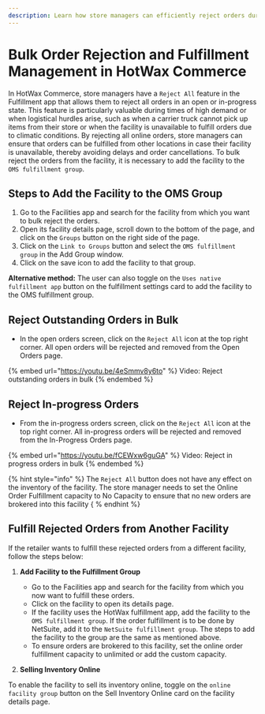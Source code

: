 ```yaml
---
description: Learn how store managers can efficiently reject orders during operational challenges. This guide covers adding facilities to the OMS fulfillment group, using the "Reject All" feature for both open and in-progress orders, and managing order fulfillment from alternate facilities to maintain operational efficiency.
---
```


# Bulk Order Rejection and Fulfillment Management in HotWax Commerce

In HotWax Commerce, store managers have a `Reject All` feature in the Fulfillment app that allows them to reject all orders in an open or in-progress state. This feature is particularly valuable during times of high demand or when logistical hurdles arise, such as when a carrier truck cannot pick up items from their store or when the facility is unavailable to fulfill orders due to climatic conditions. By rejecting all online orders, store managers can ensure that orders can be fulfilled from other locations in case their facility is unavailable, thereby avoiding delays and order cancellations. To bulk reject the orders from the facility, it is necessary to add the facility to the `OMS fulfillment group`.


## Steps to Add the Facility to the OMS Group
1. Go to the Facilities app and search for the facility from which you want to bulk reject the orders.
2. Open its facility details page, scroll down to the bottom of the page, and click on the `Groups` button on the right side of the page.
3. Click on the `Link to Groups` button and select the `OMS fulfillment group` in the Add Group window.
4. Click on the save icon to add the facility to that group.

**Alternative method:** The user can also toggle on the `Uses native fulfillment app` button on the fulfillment settings card to add the facility to the OMS fulfillment group.

## Reject Outstanding Orders in Bulk
- In the open orders screen, click on the `Reject All` icon at the top right corner. All open orders will be rejected and removed from the Open Orders page.

{% embed url="https://youtu.be/4eSmmv8y6to" %}
Video: Reject outstanding orders in bulk
{% endembed %}


## Reject In-progress Orders
- From the in-progress orders screen, click on the `Reject All` icon at the top right corner. All in-progress orders will be rejected and removed from the In-Progress Orders page.

{% embed url="https://youtu.be/fCEWxw6guGA" %}
Video: Reject in progress orders in bulk
{% endembed %}


{% hint style="info" %}
The `Reject All` button does not have any effect on the inventory of the facility. The store manager needs to set the Online Order Fulfillment capacity to No Capacity to ensure that no new orders are brokered into this facility
{ % endhint %}


## Fulfill Rejected Orders from Another Facility
If the retailer wants to fulfill these rejected orders from a different facility, follow the steps below:

1. **Add Facility to the Fulfillment Group**
   - Go to the Facilities app and search for the facility from which you now want to fulfill these orders.
   - Click on the facility to open its details page.
   - If the facility uses the HotWax fulfillment app, add the facility to the `OMS fulfillment group`. If the order fulfillment is to be done by NetSuite, add it to the `NetSuite fulfillment group`. The steps to add the facility to the group are the same as mentioned above.
   - To ensure orders are brokered to this facility, set the online order fulfillment capacity to unlimited or add the custom capacity.
     
2. **Selling Inventory Online**

To enable the facility to sell its inventory online, toggle on the `online facility group` button on the Sell Inventory Online card on the facility details page.

